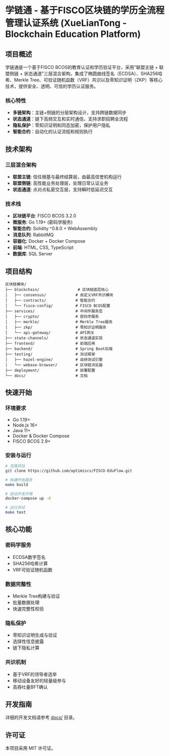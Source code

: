 # 学链通 - 基于FISCO区块链的学历全流程管理认证系统 (XueLianTong - Blockchain Education Platform)

## 项目概述

学链通是一个基于FISCO BCOS的教育认证和学历验证平台，采用"联盟主链 + 联盟侧链 + 状态通道"三层混合架构，集成了椭圆曲线签名（ECDSA）、SHA256哈希、Merkle Tree、可验证随机函数（VRF）共识以及零知识证明（ZKP）等核心技术，提供安全、透明、可信的学历认证服务。

### 核心特性
- **多链架构**：主链+侧链的分层架构设计，支持跨链数据同步
- **状态通道**：链下高频交互和实时通信，支持求职招聘全流程
- **隐私保护**：零知识证明和同态加密，保护用户隐私
- **智能合约**：自动化的认证流程和规则执行

## 技术架构

### 三层混合架构
- **联盟主链**: 信任根基与最终结算层，由最高信誉机构运行
- **联盟侧链**: 高性能业务处理层，处理日常认证业务
- **状态通道**: 点对点私密交互层，支持瞬时低延迟交互

### 技术栈
- **区块链平台**: FISCO BCOS 3.2.0
- **微服务**: Go 1.19+ (密码学服务)
- **智能合约**: Solidity ^0.8.0 + WebAssembly
- **消息队列**: RabbitMQ
- **容器化**: Docker + Docker Compose
- **前端**: HTML, CSS, TypeScript
- **数据库**: SQL Server

## 项目结构

```
区块链模块/
├── blockchain/                 # 区块链底层核心
│   ├── consensus/             # 自定义VRF共识模块
│   ├── contracts/             # 智能合约
│   └── fisco-config/          # FISCO BCOS配置
├── services/                  # 中间件服务层
│   ├── crypto/                # 密码学服务
│   ├── merkle/                # Merkle Tree服务
│   ├── zkp/                   # 零知识证明服务
│   └── api-gateway/           # API网关
├── state-channels/            # 状态通道实现
├── frontend/                  # 前端应用
├── backend/                   # Spring Boot后端
├── testing/                   # 测试框架
│   ├── hazel-engine/          # 自研测试引擎
│   └── webase-browser/        # 区块链浏览器
├── deployment/                # 部署配置
└── docs/                      # 文档
```

## 快速开始

### 环境要求
- Go 1.19+
- Node.js 16+
- Java 11+
- Docker & Docker Compose
- FISCO BCOS 2.9+

### 安装与运行
```bash
# 克隆项目
git clone https://github.com/optimiscs/FISCO-EduFlow.git

# 构建所有服务
make build

# 启动开发环境
docker-compose up -d

# 运行测试
make test
```

## 核心功能

### 密码学服务
- ECDSA数字签名
- SHA256哈希计算
- VRF可验证随机函数

### 数据完整性
- Merkle Tree构建与验证
- 批量数据处理
- 快速完整性校验

### 隐私保护
- 零知识证明生成与验证
- 选择性信息披露
- 链下隐私计算

### 共识机制
- 基于VRF的领导者选举
- 移动设备友好的轻量级参与
- 高吞吐量BFT确认

## 开发指南

详细的开发文档请参考 [docs/](./docs/) 目录。

## 许可证

本项目采用 MIT 许可证。
